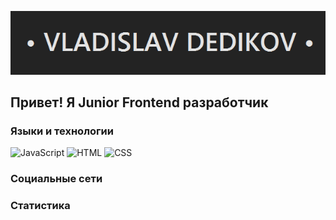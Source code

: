 ![Header](https://github.com/crew-dev/crew-dev/blob/main/assets/line.png)

## Привет! Я Junior Frontend разработчик

### Языки и технологии
![JavaScript](https://img.shields.io/badge/<JavaScript>-<E44D26>?style=for-the-badge&logo=Sass)
![HTML](https://img.shields.io/badge/-HTML-E44D26?style=for-the-badge&logo=HTML)
![CSS](https://img.shields.io/badge/-HTML-0378BD?style=for-the-badge&logo=Css)

### Социальные сети

### Статистика 